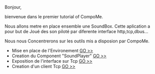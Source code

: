 Bonjour, 

bienvenue dans le premier tutorial of CompoMe.

Nous allons metre en place ensemble une SoundBox.
Cette aplication a pour but de Joué des son piloté par diferente interface http,tcp,dbus...

Nous nous Concentrerons sur les outils mis a disposion par CompoMe.

 * Mise en place de l'Environement [GO >>](Env.md)
 * Creation du Component "SoundPlayer" [GO >>](SoundPlayer.md)
 * Exposition de l'interface sur Tcp [GO >>](Tcp_server.md)
 * Creation d'un client Tcp [GO >>](Tcp_client.md)

<!------------------------------------------------------->
<!-- Step 3: Activation du system de Log               -->
<!-- Step 4: Add Notes Struct.                         -->
<!-- Step 5: Add Partitions Struct.                    -->
<!-- Step 6: Create a PartitionReader.                 -->
<!-- Step 7: Mise en place des Test en Python via Swig -->
<!------------------------------------------------------->


